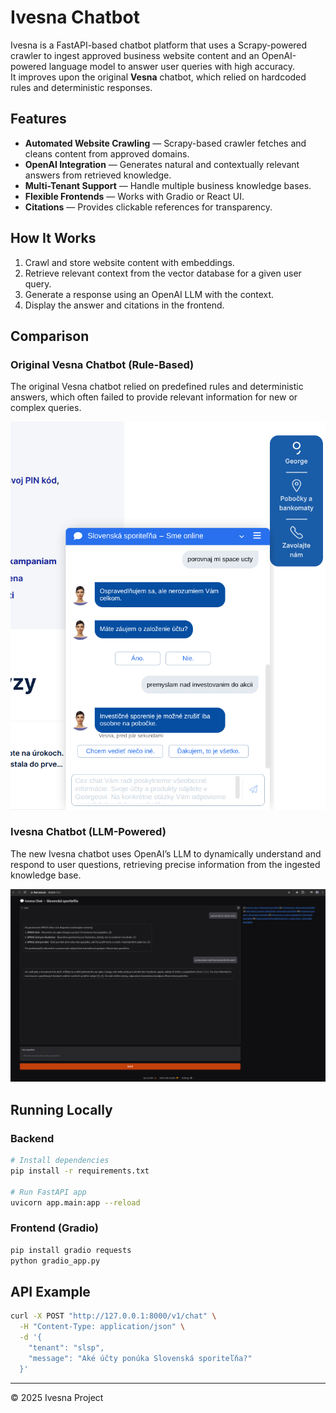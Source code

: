 # Ivesna Chatbot

Ivesna is a FastAPI-based chatbot platform that uses a Scrapy-powered crawler to ingest approved business website content and an OpenAI-powered language model to answer user queries with high accuracy.  
It improves upon the original **Vesna** chatbot, which relied on hardcoded rules and deterministic responses.

## Features
- **Automated Website Crawling** — Scrapy-based crawler fetches and cleans content from approved domains.
- **OpenAI Integration** — Generates natural and contextually relevant answers from retrieved knowledge.
- **Multi-Tenant Support** — Handle multiple business knowledge bases.
- **Flexible Frontends** — Works with Gradio or React UI.
- **Citations** — Provides clickable references for transparency.

## How It Works
1. Crawl and store website content with embeddings.
2. Retrieve relevant context from the vector database for a given user query.
3. Generate a response using an OpenAI LLM with the context.
4. Display the answer and citations in the frontend.

## Comparison

### Original Vesna Chatbot (Rule-Based)
The original Vesna chatbot relied on predefined rules and deterministic answers, which often failed to provide relevant information for new or complex queries.

![Vesna Chatbot UI](images/vesna_ui.png)

### Ivesna Chatbot (LLM-Powered)
The new Ivesna chatbot uses OpenAI’s LLM to dynamically understand and respond to user questions, retrieving precise information from the ingested knowledge base.

![Ivesna Chatbot UI](images/ivesna_ui.png)

## Running Locally

### Backend
```bash
# Install dependencies
pip install -r requirements.txt

# Run FastAPI app
uvicorn app.main:app --reload
```

### Frontend (Gradio)
```bash
pip install gradio requests
python gradio_app.py
```

## API Example
```bash
curl -X POST "http://127.0.0.1:8000/v1/chat" \
  -H "Content-Type: application/json" \
  -d '{ 
    "tenant": "slsp", 
    "message": "Aké účty ponúka Slovenská sporiteľňa?" 
  }'
```

---
© 2025 Ivesna Project
